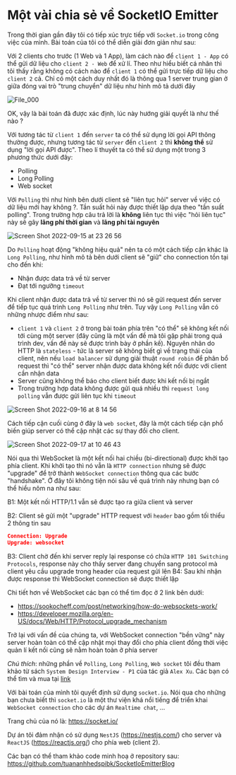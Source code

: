 # Một vài chia sẻ về SocketIO Emitter

Trong thời gian gần đây tôi có tiếp xúc trực tiếp với `Socket.io` trong công việc của mình. Bài toán của tôi có thể diễn giải đơn giản như sau:

Với 2 clients cho trước (1 Web và 1 App), làm cách nào để `client 1 - App` có thể gửi dữ liệu cho `client 2 - Web` để xử lí. Theo như hiểu biết cá nhân thì tôi thấy rằng không có cách nào để `client 1` có thể gửi trực tiếp dữ liệu cho `client 2` cả. Chỉ có một cách duy nhất đó là thông qua 1 server trung gian ở giữa đóng vai trò "trung chuyển" dữ liệu như hình mô tả dưới đây

![File_000](https://user-images.githubusercontent.com/15076665/191404991-c978e598-782e-4f00-9048-f303aad650bb.png)

OK, vậy là bài toán đã được xác định, lúc này hướng giải quyết là như thế nào ?

Với tương tác từ `client 1` đến `server` ta có thể sử dụng lời gọi API thông thường được, nhưng tương tác từ `server` đến `client 2` thì **không thể** sử dụng "lời gọi API được". Theo lí thuyết ta có thể sử dụng một trong 3 phương thức dưới đây:

- Polling
- Long Polling
- Web socket

Với `Polling` thì như hình bên dưới client sẽ "liên tục hỏi" server về việc có dữ liệu mới hay không ?. Tần suất hỏi này được thiết lập dựa theo "tần suất polling". Trong trường hợp câu trả lời là **không** liên tục thì việc "hỏi liên tục" này sẽ gây **lãng phí thời gian** và **lãng phí tài nguyên**

![Screen Shot 2022-09-15 at 23 26 56](https://user-images.githubusercontent.com/15076665/190430305-af1c63c2-4105-47d2-871e-6a34f8ba594b.png)

Do `Polling` hoạt động "không hiệu quả" nên ta có một cách tiếp cận khác là `Long Polling`, như hình mô tả bên dưới client sẽ "giữ" cho connection tồn tại cho đến khi:

- Nhận được data trả về từ server
- Đạt tới ngưỡng `timeout`

Khi client nhận được data trả về từ server thì nó sẽ gửi request đến server để tiếp tục quá trình `Long Polling` như trên. Tuy vậy `Long Polling` vẫn có những nhược điểm như sau:

- `client 1` và `client 2` ở trong bài toán phía trên "có thể" sẽ không kết nối tới cùng một server (đây cũng là một vấn đề mà tôi gặp phải trong quá trình dev, vấn đề này sẽ được trình bày ở phần kế). Nguyên nhân do HTTP là `stateless` - tức là server sẽ không biết gì về trạng thái của client, nên nếu `load balancer` sử dụng giải thuật `round robin` để phân bổ request thì "có thể" server nhận được data không kết nối được với client cần nhận data
- Server cũng không thể báo cho client biết được khi kết nối bị ngắt
- Trong trường hợp data không được gửi quá nhiều thì `request long polling` vẫn được gửi liên tục khi `timeout`

![Screen Shot 2022-09-16 at 8 14 56](https://user-images.githubusercontent.com/15076665/190525180-b8ba06b5-28e3-40f6-a230-58e2b129de6c.png)

Cách tiếp cận cuối cùng ở đây là `web socket`, đây là một cách tiếp cận phổ biến giúp server có thể cập nhật các sự thay đổi cho client.

![Screen Shot 2022-09-17 at 10 46 43](https://user-images.githubusercontent.com/15076665/190835781-49d79114-6b27-4df5-8d27-4b0b74d945f2.png)

Nói qua thì WebSocket là một kết nối hai chiều (bi-directional) được khởi tạo phía client. Khi khởi tạo thì nó vẫn là `HTTP connection` nhưng sẽ được "upgrade" để trở thành `WebSocket connection` thông qua các bước "handshake". Ở đây tôi không tiện nói sâu về quá trình này nhưng bạn có thể hiểu nôm na như sau:

B1: Một kết nối HTTP/1.1 vẫn sẽ được tạo ra giữa client và server

B2: Client sẽ gửi một "upgrade" HTTP request với `header` bao gồm tối thiểu 2 thông tin sau

```JSON
Connection: Upgrade
Upgrade: websocket
```

B3: Client chờ đến khi server reply lại response có chứa `HTTP 101 Switching Protocols`, response này cho thấy server đang chuyển sang protocol mà client yêu cầu upgrade trong header của request gửi lên
B4: Sau khi nhận được response thì WebSocket connection sẽ được thiết lập

Chi tiết hơn về WebSocket các bạn có thể tìm đọc ở 2 link bên dưới:

- <https://sookocheff.com/post/networking/how-do-websockets-work/>
- <https://developer.mozilla.org/en-US/docs/Web/HTTP/Protocol_upgrade_mechanism>

Trở lại với vấn đề của chúng ta, với WebSocket connection "bền vững" này server hoàn toàn có thể cập nhật mọi thay đổi cho phía client đồng thời việc quản lí kết nối cũng sẽ nằm hoàn toàn ở phía server

*Chú thích*: những phần về `Polling`, `Long Polling`, `Web socket` tôi đều tham khảo từ sách `System Design Interview - P1` của tác giả `Alex Xu`. Các bạn có thể tìm và mua tại [link](https://www.amazon.co.jp/System-Design-Interview-insiders-Second/dp/B08CMF2CQF/ref=asc_df_B08CMF2CQF/?tag=jpgo-22&linkCode=df0&hvadid=453560710311&hvpos=&hvnetw=g&hvrand=2259595574916540920&hvpone=&hvptwo=&hvqmt=&hvdev=c&hvdvcmdl=&hvlocint=&hvlocphy=1009309&hvtargid=pla-934212337151&psc=1&th=1&psc=1)

Với bài toán của mình tôi quyết định sử dụng `socket.io`. Nói qua cho những bạn chưa biết thì `socket.io` là một thư viện khá nổi tiếng để triển khai `WebSocket connection` cho các dự án `Realtime chat`, ...

Trang chủ của nó là: <https://socket.io/>

Dự án tôi đảm nhận có sử dụng `NestJS` (<https://nestjs.com/>) cho server và `ReactJS` (<https://reactjs.org/>) cho phía web (client 2).

Các bạn có thể tham khảo code minh hoạ ở repository sau: <https://github.com/tuananhhedspibk/SocketIoEmitterBlog>

